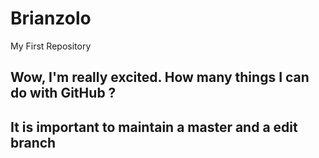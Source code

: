 # Brianzolo
My First Repository

Wow, I'm really excited.
How many things I can do with GitHub ?
---
It is important to maintain a master and a edit branch
---
